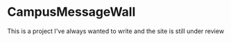 # CampusMessageWall

  This is a project I've always wanted to write and the site is still under review
